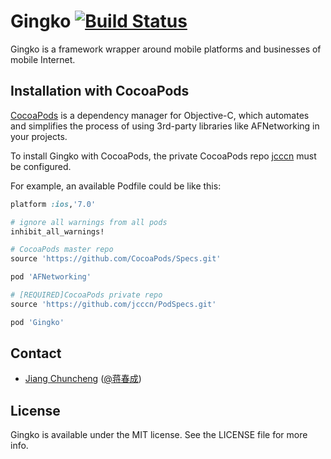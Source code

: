 Gingko [![Build Status](https://travis-ci.org/jcccn/Gingko.png)](https://travis-ci.org/jcccn/Gingko)
======

Gingko is a framework wrapper around mobile platforms and businesses of mobile Internet.


## Installation with CocoaPods
[CocoaPods](http://cocoapods.org) is a dependency manager for Objective-C, which automates and simplifies the process of using 3rd-party libraries like AFNetworking in your projects.

To install Gingko with CocoaPods, the private CocoaPods repo [jcccn](https://github.com/jcccn/PodSpecs.git) must be configured.

For example, an available Podfile could be like this:

```ruby
platform :ios,'7.0'

# ignore all warnings from all pods
inhibit_all_warnings!

# CocoaPods master repo
source 'https://github.com/CocoaPods/Specs.git'

pod 'AFNetworking'

# [REQUIRED]CocoaPods private repo
source 'https://github.com/jcccn/PodSpecs.git'

pod 'Gingko'

```

## Contact

- [Jiang Chuncheng](https://github.com/jcccn) ([@蒋春成](http://weibo.com/jcccn))

## License

Gingko is available under the MIT license. See the LICENSE file for more info.

